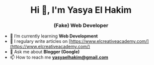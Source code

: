 <h1 align="center">Hi 👋, I'm Yasya El Hakim</h1>
<h3 align="center">(Fake) Web Developer</h3>

<p>

- 🌱 I’m currently learning **Web Development**
- 📝 I regulary write articles on [https://www.elcreativeacademy.com/](https://www.elcreativeacademy.com/)
- 💬 Ask me about **Blogger (Google)**
- 📫 How to reach me **yasyaelhakim@gmail.com**

</p>
